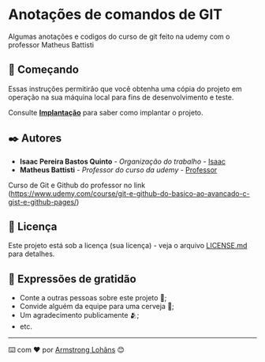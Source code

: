 # Anotações de comandos de GIT

Algumas anotações e codigos do curso de git feito na udemy com o professor
Matheus Battisti

## 🚀 Começando

Essas instruções permitirão que você obtenha uma cópia do projeto em operação na sua máquina local para fins de desenvolvimento e teste.

Consulte **[Implantação](#-implanta%C3%A7%C3%A3o)** para saber como implantar o projeto.


## ✒️ Autores

* **Isaac Pereira Bastos Quinto** - *Organização do trabalho* - [Isaac](https://github.com/isaacQ13)
* **Matheus Battisti** - *Professor do curso da udemy* - [Professor](https://github.com/matheusbattisti)

Curso de Git e Github do professor no link (https://www.udemy.com/course/git-e-github-do-basico-ao-avancado-c-gist-e-github-pages/)

## 📄 Licença

Este projeto está sob a licença (sua licença) - veja o arquivo [LICENSE.md](https://github.com/usuario/projeto/licenca) para detalhes.

## 🎁 Expressões de gratidão

* Conte a outras pessoas sobre este projeto 📢;
* Convide alguém da equipe para uma cerveja 🍺;
* Um agradecimento publicamente 🫂;
* etc.


---
⌨️ com ❤️ por [Armstrong Lohãns](https://gist.github.com/lohhans) 😊